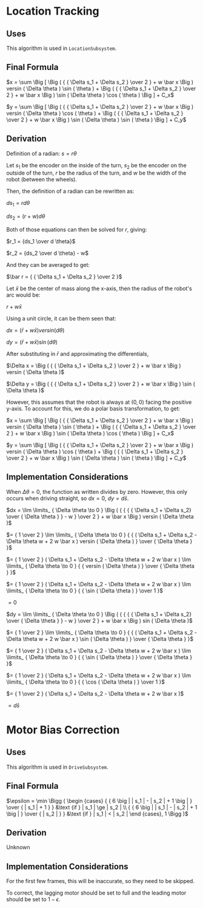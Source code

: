 # Location Tracking

## Uses

This algorithm is used in `LocationSubsystem`.

## Final Formula

$`x = \sum \Big [ \Big ( { { \Delta s_1 + \Delta s_2 } \over 2 } + w \bar x \Big ) versin ( \Delta \theta ) \sin ( \theta ) + \Big ( { { \Delta s_1 + \Delta s_2 } \over 2 } + w \bar x \Big ) \sin ( \Delta \theta ) \cos ( \theta ) \Big ] + C_x`$

$`y = \sum \Big [ \Big ( { { \Delta s_1 + \Delta s_2 } \over 2 } + w \bar x \Big ) versin ( \Delta \theta ) \cos ( \theta ) + \Big ( { { \Delta s_1 + \Delta s_2 } \over 2 } + w \bar x \Big ) \sin ( \Delta \theta ) \sin ( \theta ) \Big ] + C_y`$

## Derivation

Definition of a radian:
$`s = r \theta`$

Let $`s_1`$ be the encoder on the inside of the turn, $`s_2`$ be the encoder on the outside of the turn, $`r`$ be the radius of the turn, and $`w`$ be the width of the robot (between the wheels).

Then, the definition of a radian can be rewritten as:

$`ds_1 = r d \theta`$

$`ds_2 = (r + w) d \theta`$

Both of those equations can then be solved for $`r`$, giving:

$`r_1 = {ds_1 \over d \theta}`$

$`r_2 = {ds_2 \over d \theta} - w`$

And they can be averaged to get:

$`\bar r = { { \Delta s_1 + \Delta s_2 } \over 2 }`$

Let $`\bar x`$ be the center of mass along the x-axis, then the radius of the robot's arc would be:

$`r + w \bar x`$

Using a unit circle, it can be them seen that:

$`dx = ( \bar r + w \bar x ) versin ( d \theta )`$

$`dy = ( \bar r + w \bar x ) \sin ( d \theta )`$

After substituting in $`\bar r`$ and approximating the differentials,

$`\Delta x = \Big ( { { \Delta s_1 + \Delta s_2 } \over 2 } + w \bar x \Big ) versin ( \Delta \theta )`$

$`\Delta y = \Big ( { { \Delta s_1 + \Delta s_2 } \over 2 } + w \bar x \Big ) \sin ( \Delta \theta )`$

However, this assumes that the robot is always at $`(0, 0)`$ facing the positive y-axis.
To account for this, we do a polar basis transformation, to get:

$`x = \sum \Big [ \Big ( { { \Delta s_1 + \Delta s_2 } \over 2 } + w \bar x \Big ) versin ( \Delta \theta ) \sin ( \theta ) + \Big ( { { \Delta s_1 + \Delta s_2 } \over 2 } + w \bar x \Big ) \sin ( \Delta \theta ) \cos ( \theta ) \Big ] + C_x`$

$`y = \sum \Big [ \Big ( { { \Delta s_1 + \Delta s_2 } \over 2 } + w \bar x \Big ) versin ( \Delta \theta ) \cos ( \theta ) + \Big ( { { \Delta s_1 + \Delta s_2 } \over 2 } + w \bar x \Big ) \sin ( \Delta \theta ) \sin ( \theta ) \Big ] + C_y`$

## Implementation Considerations

When $`\Delta \theta = 0`$, the function as written divides by zero.
However, this only occurs when driving straight, so $`dx = 0`$, $`dy = d \bar s`$.

$`dx = \lim \limits_ { \Delta \theta \to 0 } \Big ( { { { { \Delta s_1 + \Delta s_2} \over { \Delta \theta } } - w } \over 2 } + w \bar x \Big ) versin ( \Delta \theta )`$

$`= { 1 \over 2 } \lim \limits_ { \Delta \theta \to 0 } { { ( \Delta s_1 + \Delta s_2 - \Delta \theta w + 2 w \bar x ) versin ( \Delta \theta ) } \over { \Delta \theta } }`$

$`= { 1 \over 2 } ( \Delta s_1 + \Delta s_2 - \Delta \theta w + 2 w \bar x ) \lim \limits_ { \Delta \theta \to 0 } { { versin ( \Delta \theta ) } \over { \Delta \theta } }`$

$`= { 1 \over 2 } ( \Delta s_1 + \Delta s_2 - \Delta \theta w + 2 w \bar x ) \lim \limits_ { \Delta \theta \to 0 } { { \sin ( \Delta \theta ) } \over 1 }`$

$`= 0`$

$`dy = \lim \limits_ { \Delta \theta \to 0 } \Big ( { { { { \Delta s_1 + \Delta s_2} \over { \Delta \theta } } - w } \over 2 } + w \bar x \Big ) sin ( \Delta \theta )`$

$`= { 1 \over 2 } \lim \limits_ { \Delta \theta \to 0 } { { ( \Delta s_1 + \Delta s_2 - \Delta \theta w + 2 w \bar x ) \sin ( \Delta \theta ) } \over { \Delta \theta } }`$

$`= { 1 \over 2 } ( \Delta s_1 + \Delta s_2 - \Delta \theta w + 2 w \bar x ) \lim \limits_ { \Delta \theta \to 0 } { { \sin ( \Delta \theta ) } \over { \Delta \theta } }`$

$`= { 1 \over 2 } ( \Delta s_1 + \Delta s_2 - \Delta \theta w + 2 w \bar x ) \lim \limits_ { \Delta \theta \to 0 } { { \cos ( \Delta \theta ) } \over 1 }`$

$`= { 1 \over 2 } ( \Delta s_1 + \Delta s_2 - \Delta \theta w + 2 w \bar x )`$

$`= d \bar s`$

# Motor Bias Correction

## Uses

This algorithm is used in `DriveSubsystem`.

## Final Formula

$`\epsilon = \min \Bigg ( \begin {cases} { { 6 \big | | s_1 | - | s_2 | + 1 \big | } \over { | s_1 | + 1 } } &\text {if } | s_1 | \ge | s_2 | \\ { { 6 \big | | s_1 | - | s_2 | + 1 \big | } \over { | s_2 | } } &\text {if } | s_1 | < | s_2 | \end {cases}, 1 \Bigg )`$

## Derivation

Unknown

## Implementation Considerations

For the first few frames, this will be inaccurate, so they need to be skipped.

To correct, the lagging motor should be set to full and the leading motor should be set to $`1 - \epsilon`$.
